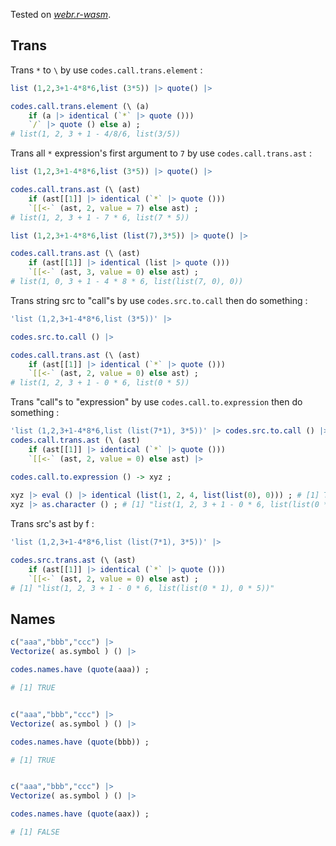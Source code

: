
Tested on [*webr.r-wasm*](https://webr.r-wasm.org/latest).

## Trans

Trans `*` to `\` by use `codes.call.trans.element` :

~~~ r
list (1,2,3+1-4*8*6,list (3*5)) |> quote() |> 

codes.call.trans.element (\ (a) 
	if (a |> identical (`*` |> quote ())) 
	`/` |> quote () else a) ;
# list(1, 2, 3 + 1 - 4/8/6, list(3/5))
~~~

Trans all `*` expression's first argument to `7` by use `codes.call.trans.ast` :

~~~ r
list (1,2,3+1-4*8*6,list (3*5)) |> quote() |> 

codes.call.trans.ast (\ (ast) 
	if (ast[[1]] |> identical (`*` |> quote ())) 
	`[[<-` (ast, 2, value = 7) else ast) ;
# list(1, 2, 3 + 1 - 7 * 6, list(7 * 5))

list (1,2,3+1-4*8*6,list (list(7),3*5)) |> quote() |> 

codes.call.trans.ast (\ (ast) 
	if (ast[[1]] |> identical (list |> quote ())) 
	`[[<-` (ast, 3, value = 0) else ast) ;
# list(1, 0, 3 + 1 - 4 * 8 * 6, list(list(7, 0), 0))
~~~

Trans string src to "call"s by use `codes.src.to.call` then do something :

~~~ r
'list (1,2,3+1-4*8*6,list (3*5))' |>

codes.src.to.call () |> 

codes.call.trans.ast (\ (ast) 
	if (ast[[1]] |> identical (`*` |> quote ())) 
	`[[<-` (ast, 2, value = 0) else ast) ;
# list(1, 2, 3 + 1 - 0 * 6, list(0 * 5))
~~~

Trans "call"s to "expression" by use `codes.call.to.expression` then do something :

~~~ r
'list (1,2,3+1-4*8*6,list (list(7*1), 3*5))' |> codes.src.to.call () |> 
codes.call.trans.ast (\ (ast) 
	if (ast[[1]] |> identical (`*` |> quote ())) 
	`[[<-` (ast, 2, value = 0) else ast) |> 

codes.call.to.expression () -> xyz ;
	
xyz |> eval () |> identical (list(1, 2, 4, list(list(0), 0))) ; # [1] TRUE
xyz |> as.character () ; # [1] "list(1, 2, 3 + 1 - 0 * 6, list(list(0 * 1), 0 * 5))"
~~~

Trans src's ast by f : 

~~~ r
'list (1,2,3+1-4*8*6,list (list(7*1), 3*5))' |> 

codes.src.trans.ast (\ (ast) 
	if (ast[[1]] |> identical (`*` |> quote ())) 
	`[[<-` (ast, 2, value = 0) else ast) ;
# [1] "list(1, 2, 3 + 1 - 0 * 6, list(list(0 * 1), 0 * 5))"
~~~

## Names

~~~ r
c("aaa","bbb","ccc") |> 
Vectorize( as.symbol ) () |> 

codes.names.have (quote(aaa)) ;

# [1] TRUE


c("aaa","bbb","ccc") |> 
Vectorize( as.symbol ) () |> 

codes.names.have (quote(bbb)) ;

# [1] TRUE


c("aaa","bbb","ccc") |> 
Vectorize( as.symbol ) () |> 

codes.names.have (quote(aax)) ;

# [1] FALSE
~~~

